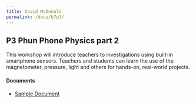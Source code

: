 ```yaml
---
title: David McDonald
permalink: /docs/b7p3/
---
```


## P3 Phun Phone Physics part 2

This workshop will introduce teachers to investigations using built-in smartphone sensors.  Teachers and students can learn the use of the magnetometer, pressure, light and others for hands-on, real-world projects.

#### Documents
 - [Sample Document](../wednesday/breakout7/documents/b1p1d1.pdf)